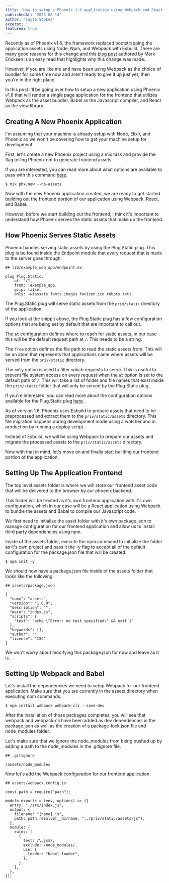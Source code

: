 ```yaml
---
title: 'How to setup a Phoenix 1.6 application using Webpack and React'
publishedAt: '2022-08-14'
author: 'Tayte Stokes'
excerpt: ''
featured: true
---
```


Recently as of Phoenix v1.6, the framework replaced bootstrapping the application assets using Node, Npm, and Webpack with Esbuild. There are many good reasons for this change and this [blog post](https://fly.io/blog/phoenix-moves-to-esbuild-for-assets/) authored by Mark Ericksen is an easy read that highlights why this change was made.

However, if you are like me and have been using Webpack as the choice of bundler for some time now and aren't ready to give it up just yet, then you're in the right place.

In this post I'll be going over how to setup a new application using Phoenix v1.6 that will render a single page application for the frontend that utilizes Webpack as the asset bundler, Babel as the Javascript compiler, and React as the view library.

## Creating A New Phoenix Application

I'm assuming that your machine is already setup with Node, Elixir, and Phoenix so we won't be covering how to get your machine setup for development.

First, let's create a new Phoenix project using a mix task and provide the flag telling Phoenix not to generate frontend assets.

If you are interested, you can read more about what options are available to pass with this command [here](https://hexdocs.pm/phoenix/Mix.Tasks.Phx.New.html).

```
$ mix phx.new --no-assets
```

Now with the new Phoenix application created, we are ready to get started building out the frontend portion of our application using Webpack, React, and Babel.

However, before we start building out the frontend, I think it's important to understand how Phoenix serves the static assets that make up the frontend.

## How Phoenix Serves Static Assets

Phoenix handles serving static assets by using the Plug.Static plug. This plug is be found inside the Endpoint module that every request that is made to the server goes through.

```
## lib/example_web_app/endpoint.ex

plug Plug.Static,
    at: "/",
    from: :example_app,
    gzip: false,
    only: ~w(assets fonts images favicon.ico robots.txt)
```

The Plug.Static plug will serve static assets from the `priv/static` directory of the application.

If you look at the snippit above, the Plug.Static plug has a few configuration options that are being set by default that are important to call out.

The `at` configuration defines where to reach for static assets, in our case this will be the default request path at `/`. This needs to be a string.

The `from` option defines the file path to read the static assets from. This will be an atom that represents that applications name where assets will be served from the `priv/static` directory.

The `only` option is used to filter which requests to serve. This is useful to prevent file system access on every request when the `at` option is set to the default path of `/`. This will take a list of folder and file names that exist inside the `priv/static` folder that will only be served by the Plug.Static plug.

If you're interested, you can read more about the configuration options available for the Plug.Static plug [here](https://hexdocs.pm/plug/Plug.Static.html).

As of version 1.6, Phoenix uses Esbuild to prepare assets that need to be preprocessed and extract them to the `priv/static/assets` directory. This file migration happens during development mode using a watcher and in production by running a deploy script.

Instead of Esbuild, we will be using Webpack to prepare our assets and migrate the processed assets to the `priv/static/assets` directory.

Now with that in mind, let's move on and finally start building our frontend portion of the application.

## Setting Up The Application Frontend

<!-- Talk about plug static and how phoenix uses the assets folder to deliver static assets -->

The top level assets folder is where we will store our frontend asset code that will be delivered to the browser by our phoenix backend.

This folder will be treated as it's own frontend application with it's own configuration, which in our case will be a React application using Webpack to bundle the assets and Babel to compile our Javascript code.

We first need to initialize the asset folder with it's own package.json to manage configuration for our frontend application and allow us to install third party dependencies using npm.

Inside of the assets folder, execute the npm command to initialize the folder as it's own project and pass it the _-y_ flag to accept all of the default configuration for the package.json file that will be created.

```
$ npm init -y
```

We should now have a package.json file inside of the assets folder that looks like the following.

```
## assets/package.json

{
  "name": "assets",
  "version": "1.0.0",
  "description": "",
  "main": "index.js",
  "scripts": {
    "test": "echo \"Error: no test specified\" && exit 1"
  },
  "keywords": [],
  "author": "",
  "license": "ISC"
}
```

We won't worry about modifying this package.json for now and leave as it is.

## Setting Up Webpack and Babel

<!-- Pick up here -->

Let's install the dependencies we need to setup Webpack for our frontend application. Make sure that you are currently in the assets directory when executing npm commands.

```
$ npm install webpack webpack-cli --save-dev
```

After the installation of those packages completes, you will see that webpack and webpack-cli have been added as dev dependencies in the package.json as well as the creation of a package-lock.json file and node_modules folder.

Let's make sure that we ignore the node_modules from being pushed up by adding a path to the node_modules in the .gitignore file.

```
## .gitignore

/assets/node_modules
```

Now let's add the Webpack configuration for our frontend application.

```
## assets/webpack.config.js

const path = require("path");

module.exports = (env, options) => ({
  entry: "./src/index.js",
  output: {
    filename: "[name].js",
    path: path.resolve(__dirname, "../priv/static/assets/js"),
  },
  module: {
    rules: [
      {
        test: /\.js$/,
        exclude: /node_modules/,
        use: {
          loader: "babel-loader",
        },
      },
    ],
  },
});
```
